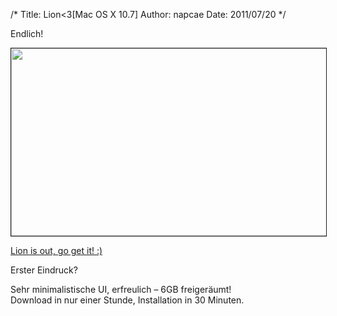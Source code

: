 /*
Title: Lion<3[Mac OS X 10.7]
Author: napcae
Date: 2011/07/20
*/

Endlich! 

<img alt="" src="http://www.iuserblog.de/wp-content/uploads/2010/10/mac_os_x_10.7_lion.png" title="Lion" class="alignnone" border="1" width="600" height="300" />

[Lion is out, go get it! :)][1]

Erster Eindruck?

Sehr minimalistische UI, erfreulich – 6GB freigeräumt!  
Download in nur einer Stunde, Installation in 30 Minuten.

 [1]: http://itunes.apple.com/de/app/os-x-lion/id444303913?mt=12
